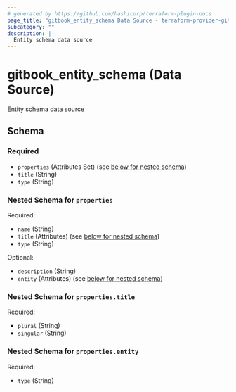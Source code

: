 ```yaml
---
# generated by https://github.com/hashicorp/terraform-plugin-docs
page_title: "gitbook_entity_schema Data Source - terraform-provider-gitbook"
subcategory: ""
description: |-
  Entity schema data source
---
```


# gitbook_entity_schema (Data Source)

Entity schema data source



<!-- schema generated by tfplugindocs -->
## Schema

### Required

- `properties` (Attributes Set) (see [below for nested schema](#nestedatt--properties))
- `title` (String)
- `type` (String)

<a id="nestedatt--properties"></a>
### Nested Schema for `properties`

Required:

- `name` (String)
- `title` (Attributes) (see [below for nested schema](#nestedatt--properties--title))
- `type` (String)

Optional:

- `description` (String)
- `entity` (Attributes) (see [below for nested schema](#nestedatt--properties--entity))

<a id="nestedatt--properties--title"></a>
### Nested Schema for `properties.title`

Required:

- `plural` (String)
- `singular` (String)


<a id="nestedatt--properties--entity"></a>
### Nested Schema for `properties.entity`

Required:

- `type` (String)
